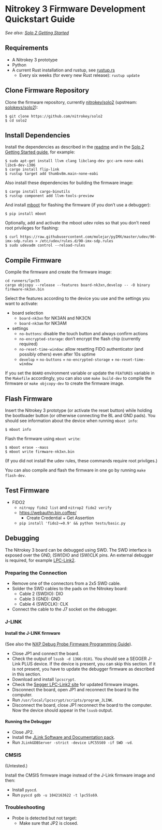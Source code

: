 # Nitrokey 3 Firmware Development Quickstart Guide

*See also: [Solo 2 Getting Started](https://hackmd.io/@solokeys/solo2-getting-started)*

## Requirements

* A Nitrokey 3 prototype
* Python
* A current Rust installation and rustup, see [rustup.rs](https://rustup.rs)
  * Every six weeks (for every new Rust release): `rustup update`

## Clone Firmware Repository

Clone the firmware repository, currently [nitrokey/solo2](https://github.com/nitrokey/solo2) (upstream: [solokeys/solo2](https://github.com/solokeys/solo2)):

```
$ git clone https://github.com/nitrokey/solo2
$ cd solo2
```

## Install Dependencies

Install the dependencies as described in the [readme](./README.md) and in the
[Solo 2 Getting Started guide](https://solo2.dev), for example:

```
$ sudo apt-get install llvm clang libclang-dev gcc-arm-none-eabi libc6-dev-i386
$ cargo install flip-link
$ rustup target add thumbv8m.main-none-eabi
```

Also install these dependencies for building the firmware image:

```
$ cargo install cargo-binutils
$ rustup component add llvm-tools-preview
```

And install [mboot](https://github.com/molejar/pyMBoot) for flashing the firmware (if you don’t use a debugger):

```
$ pip install mboot
```

Optionally, add and activate the mboot udev roles so that you don’t need root privileges for flashing:

```
$ curl https://raw.githubusercontent.com/molejar/pyIMX/master/udev/90-imx-sdp.rules > /etc/udev/rules.d/90-imx-sdp.rules
$ sudo udevadm control --reload-rules
```

## Compile Firmware

Compile the firmware and create the firmware image:

```
cd runners/lpc55
cargo objcopy --release --features board-nk3xn,develop -- -O binary firmware-nk3xn.bin
```

Select the features according to the device you use and the settings you want to activate:

* board selection
  * `board-nk3xn` for NK3AN and NK3CN
  * `board-nk3am` for NK3AM
* settings
  * `no-buttons`: disable the touch button and always confirm actions
  * `no-encrypted-storage`: don’t encrypt the flash chip (currently required)
  * `no-reset-time-window`: allow resetting FIDO authenticator (and possibly others) even after 10s uptime
  * `develop` = `no-buttons` + `no-encrypted-storage` + `no-reset-time-window`

If you set the `BOARD` environment variable or update the `FEATURES` variable
in the `Makefile` accordingly, you can also use `make build-dev` to compile the
firmware or `make objcopy-dev` to create the firmware image.

## Flash Firmware

Insert the Nitrokey 3 prototype (or activate the reset button) while holding the bootloader button (or otherwise connecting the BL and GND pads). You should see information about the device when running `mboot info`:

```
$ mboot info
```

Flash the firmware using `mboot write`:

```
$ mboot erase --mass
$ mboot write firmware-nk3xn.bin
```

(If you did not install the udev rules, these commands require root privilges.)

You can also compile and flash the firmware in one go by running `make flash-dev`.

## Test Firmware

* FIDO2
  * `nitropy fido2 list` and `nitrop2 fido2 verify`
  * <https://webauthn.bin.coffee/>
    * Create Credential + Get Assertion
  * `pip install 'fido2~=0.9' && python tests/basic.py`

## Debugging

The Nitrokey 3 board can be debugged using SWD. The SWD interface is exposed over the GND, (SW)DIO and (SW)CLK pins. An external debugger is required, for example [LPC-Link2](https://www.embeddedartists.com/products/lpc-link2/).

### Preparing the Connection

* Remove one of the connectors from a 2x5 SWD cable.
* Solder the SWD cables to the pads on the Nitrokey board:
  * Cable 2 (SWDIO): DIO
  * Cable 3 (GND): GND
  * Cable 4 (SWDCLK): CLK
* Connect the cable to the J7 socket on the debugger.

### J-LINK

#### Install the J-LINK firmware

(See also the [NXP Debug Probe Firmware Programming Guide](https://www.nxp.com/docs/en/supporting-information/Debug_Probe_Firmware_Programming.pdf)).

* Close JP1 and connect the board.
* Check the output of `lsusb -d 1366:0101`. You should see a SEGGER J-Link PLUS device. If the device is present, you can skip this section. If it is not present, you have to update the debugger firmware as described in this section.
* Download and install `lpcscrypt`.
* Check the [Segger LPC-Link2 site](https://www.segger.com/lpc-link-2.html) for updated firmware images.
* Disconnect the board, open JP1 and reconnect the board to the computer.
* Run `/usr/local/lpcscrypt/scripts/program_JLINK`.
* Disconnect the board, close JP1 reconnect the board to the computer. Now the device should appear in the `lsusb` output.

#### Running the Debugger

* Close JP2.
* Install the [JLink Software and Documentation pack](https://www.segger.com/downloads/jlink/#J-LinkSoftwareAndDocumentationPack).
* Run `JLinkGDBServer -strict -device LPC55S69 -if SWD -vd`.

### CMSIS

(Untested.)

Install the CMSIS firmware image instead of the J-Link firmware image and then:

* Install `pyocd`.
* Run `pyocd gdb -u 1042163622 -t lpc55s69`.

### Troubleshooting

* Probe is detected but not target:
  * Make sure that JP2 is closed.

